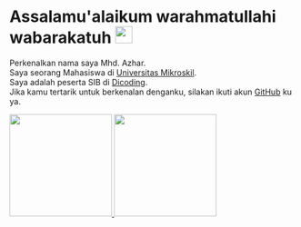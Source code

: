 # Assalamu'alaikum warahmatullahi wabarakatuh <img src="https://raw.githubusercontent.com/MartinHeinz/MartinHeinz/master/wave.gif" width="30px">

Perkenalkan nama saya Mhd. Azhar.  
Saya seorang Mahasiswa di [Universitas Mikroskil](https://www.mikroskil.ac.id/).  
Saya adalah peserta SIB di [Dicoding](https://www.dicoding.com/).  
Jika kamu tertarik untuk berkenalan denganku, silakan ikuti akun [GitHub](https://github.com/MhdAzhar) ku ya.

<p align="left">
<a href="https://github.com/MhdAzhar">
  <img height="180em" src="https://github-readme-stats-eight-theta.vercel.app/api?username=MhdAzhar&show_icons=true&theme=algolia&include_all_commits=true&count_private=true"/>
  <img height="180em" src="https://github-readme-stats-eight-theta.vercel.app/api/top-langs/?username=MhdAzhar&layout=compact&langs_count=8&theme=algolia"/>
</a>
</p>
